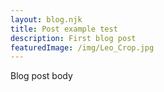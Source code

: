 ```yaml
---
layout: blog.njk    
title: Post example test
description: First blog post
featuredImage: /img/Leo_Crop.jpg    
---
```


Blog post body